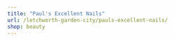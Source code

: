 ```yaml
---
title: "Paul's Excellent Nails"
url: /letchworth-garden-city/pauls-excellent-nails/
shop: beauty
---
```

